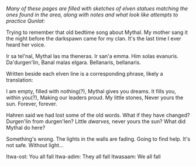 <i> Many of these pages are filled with sketches of elven statues matching the ones found in the area, along with notes and what look like attempts to practice Qunlat: </i>

Trying to remember that old bedtime song about Mythal. My mother sang it the night before the darkspawn came for my clan. It's the last time I ever heard her voice.

Ir sa tel'nal,
Mythal las ma theneras.
Ir san'a emma.
Him solas evanuris.
Da'durgen'lin,
Banal malas elgara.
Bellanaris, bellanaris.

Written beside each elven line is a corresponding phrase, likely a translation:

I am empty, filled with nothing(?),
Mythal gives you dreams.
It fills you, within you(?),
Making our leaders proud.
My little stones,
Never yours the sun.
Forever, forever.


Hahren said we had lost some of the old words. What if they have changed? Durgen'lin from durgen'len? Little <i> dwarves, </i> never yours the sun? What did Mythal do here?

Something's wrong. The lights in the walls are fading. Going to find help. It's not safe. Without light...

Itwa-ost: You all fall
Itwa-adim: They all fall
Itwasaam: We all fall
